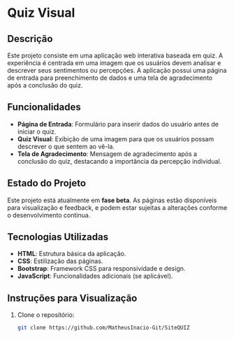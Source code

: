 # Quiz Visual

## Descrição

Este projeto consiste em uma aplicação web interativa baseada em quiz. A experiência é centrada em uma imagem que os usuários devem analisar e descrever seus sentimentos ou percepções. A aplicação possui uma página de entrada para preenchimento de dados e uma tela de agradecimento após a conclusão do quiz.

## Funcionalidades

- **Página de Entrada**: Formulário para inserir dados do usuário antes de iniciar o quiz.
- **Quiz Visual**: Exibição de uma imagem para que os usuários possam descrever o que sentem ao vê-la.
- **Tela de Agradecimento**: Mensagem de agradecimento após a conclusão do quiz, destacando a importância da percepção individual.

## Estado do Projeto

Este projeto está atualmente em **fase beta**. As páginas estão disponíveis para visualização e feedback, e podem estar sujeitas a alterações conforme o desenvolvimento continua.

## Tecnologias Utilizadas

- **HTML**: Estrutura básica da aplicação.
- **CSS**: Estilização das páginas.
- **Bootstrap**: Framework CSS para responsividade e design.
- **JavaScript**: Funcionalidades adicionais (se aplicável).

## Instruções para Visualização

1. Clone o repositório:
   ```bash
   git clone https://github.com/MatheusInacio-Git/SiteQUIZ
